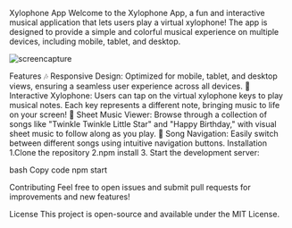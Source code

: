 Xylophone App
Welcome to the Xylophone App, a fun and interactive musical application that lets users play a virtual xylophone! The app is designed to provide a simple and colorful musical experience on multiple devices, including mobile, tablet, and desktop.

![screencapture](https://github.com/user-attachments/assets/2bd80d08-ccdd-46c8-b59b-711911efc836)

Features
🎶 Responsive Design: Optimized for mobile, tablet, and desktop views, ensuring a seamless user experience across all devices.
🎹 Interactive Xylophone: Users can tap on the virtual xylophone keys to play musical notes. Each key represents a different note, bringing music to life on your screen!
🎼 Sheet Music Viewer: Browse through a collection of songs like "Twinkle Twinkle Little Star" and "Happy Birthday," with visual sheet music to follow along as you play.
🔄 Song Navigation: Easily switch between different songs using intuitive navigation buttons.
Installation
1.Clone the repository
2.npm install
3. Start the development server:

bash
Copy code
npm start

Contributing
Feel free to open issues and submit pull requests for improvements and new features!

License
This project is open-source and available under the MIT License.
